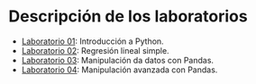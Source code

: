 # Descripción de los laboratorios

* [Laboratorio 01](lab_01.ipynb): Introducción a Python.
* [Laboratorio 02](lab_02.ipynb): Regresión lineal simple.
* [Laboratorio 03](lab_03.ipynb): Manipulación da datos con Pandas.
* [Laboratorio 04](lab_04.ipynb): Manipulación avanzada con Pandas.
